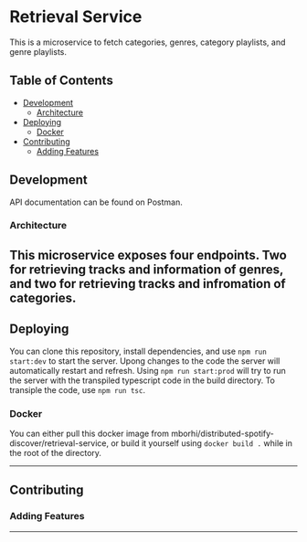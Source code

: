 # Retrieval Service

This is a microservice to fetch categories, genres, category playlists, and genre playlists.

## Table of Contents
* [Development](#development)
    + [Architecture](#architecture)
* [Deploying](#deploying)
    + [Docker](#docker)
* [Contributing](#contributing)
    + [Adding Features](#adding-features)


## Development
API documentation can be found on Postman.

### Architecture

This microservice exposes four endpoints. Two for retrieving tracks and information of genres, and two for retrieving tracks and infromation of categories.
---

## Deploying

You can clone this repository, install dependencies, and use `npm run start:dev` to start the server. Upong changes to the code the server will automatically restart and refresh. Using `npm run start:prod` will try to run the server with the transpiled typescript code in the build directory. To transiple the code, use `npm run tsc`.

### Docker

You can either pull this docker image from mborhi/distributed-spotify-discover/retrieval-service, or build it yourself using `docker build .` while in the root of the directory.

---

## Contributing

### Adding Features

---


